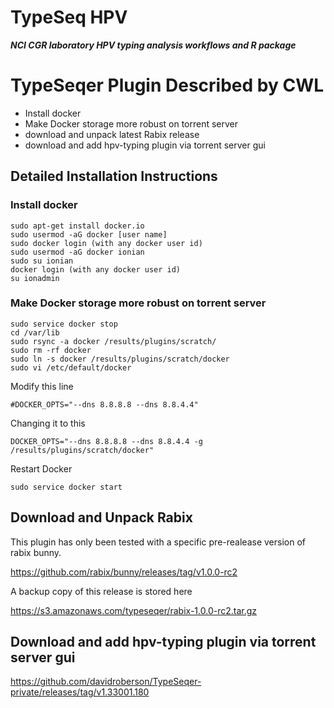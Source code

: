 # TypeSeq HPV
***NCI CGR laboratory HPV typing analysis workflows and R package***

TypeSeqer Plugin Described by CWL
================

-   Install docker
-   Make Docker storage more robust on torrent server
-   download and unpack latest Rabix release
-   download and add hpv-typing plugin via torrent server gui

Detailed Installation Instructions
----------------------------------

### Install docker

    sudo apt-get install docker.io
    sudo usermod -aG docker [user name] 
    sudo docker login (with any docker user id)
    sudo usermod -aG docker ionian
    sudo su ionian
    docker login (with any docker user id)
    su ionadmin

### Make Docker storage more robust on torrent server

    sudo service docker stop
    cd /var/lib
    sudo rsync -a docker /results/plugins/scratch/
    sudo rm -rf docker
    sudo ln -s docker /results/plugins/scratch/docker
    sudo vi /etc/default/docker

Modify this line

    #DOCKER_OPTS="--dns 8.8.8.8 --dns 8.8.4.4"

Changing it to this

    DOCKER_OPTS="--dns 8.8.8.8 --dns 8.8.4.4 -g /results/plugins/scratch/docker"

Restart Docker

    sudo service docker start 
    
## Download and Unpack Rabix

This plugin has only been tested with a specific pre-realease version of rabix bunny.

https://github.com/rabix/bunny/releases/tag/v1.0.0-rc2

A backup copy of this release is stored here

https://s3.amazonaws.com/typeseqer/rabix-1.0.0-rc2.tar.gz
    

## Download and add hpv-typing plugin via torrent server gui

https://github.com/davidroberson/TypeSeqer-private/releases/tag/v1.33001.180
